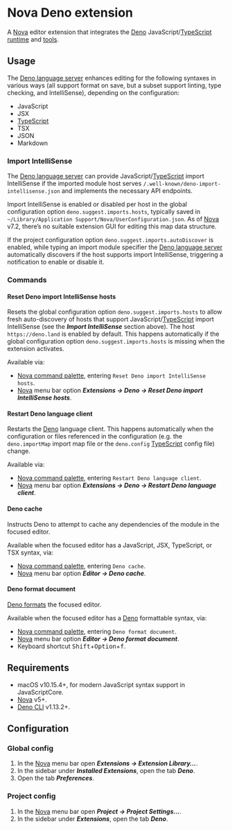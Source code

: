 # Nova Deno extension

A [Nova][Nova] editor extension that integrates the [Deno][Deno]
JavaScript/[TypeScript][TypeScript] [runtime](https://deno.land/manual/runtime)
and [tools](https://deno.land/manual/tools).

## Usage

The [Deno language server][Deno language server] enhances editing for the
following syntaxes in various ways (all support format on save, but a subset
support linting, type checking, and IntelliSense), depending on the
configuration:

- JavaScript
- JSX
- [TypeScript][TypeScript]
- TSX
- JSON
- Markdown

### Import IntelliSense

The [Deno language server][Deno language server] can provide
JavaScript/[TypeScript] import IntelliSense if the imported module host serves
`/.well-known/deno-import-intellisense.json` and implements the necessary API
endpoints.

Import IntelliSense is enabled or disabled per host in the global configuration
option `deno.suggest.imports.hosts`, typically saved in
`~/Library/Application Support/Nova/UserConfiguration.json`. As of [Nova][Nova]
v7.2, there’s no suitable extension GUI for editing this map data structure.

If the project configuration option `deno.suggest.imports.autoDiscover` is
enabled, while typing an import module specifier the
[Deno language server][Deno language server] automatically discovers if the host
supports import IntelliSense, triggering a notification to enable or disable it.

### Commands

#### Reset Deno import IntelliSense hosts

Resets the global configuration option `deno.suggest.imports.hosts` to allow
fresh auto-discovery of hosts that support JavaScript/[TypeScript] import
IntelliSense (see the _**Import IntelliSense**_ section above). The host
`https://deno.land` is enabled by default. This happens automatically if the
global configuration option `deno.suggest.imports.hosts` is missing when the
extension activates.

Available via:

- [Nova command palette][Nova command palettes], entering
  `Reset Deno import IntelliSense hosts`.
- [Nova][Nova] menu bar option _**Extensions → Deno → Reset Deno import
  IntelliSense hosts**_.

#### Restart Deno language client

Restarts the [Deno][Deno] language client. This happens automatically when the
configuration or files referenced in the configuration (e.g. the
`deno.importMap` import map file or the `deno.config` [TypeScript] config file)
change.

Available via:

- [Nova command palette][Nova command palettes], entering
  `Restart Deno language client`.
- [Nova][Nova] menu bar option _**Extensions → Deno → Restart Deno language
  client**_.

#### Deno cache

Instructs Deno to attempt to cache any dependencies of the module in the focused
editor.

Available when the focused editor has a JavaScript, JSX, TypeScript, or TSX
syntax, via:

- [Nova command palette][Nova command palettes], entering `Deno cache`.
- [Nova][Nova] menu bar option _**Editor → Deno cache**_.

#### Deno format document

[Deno formats](https://deno.land/manual/tools/formatter) the focused editor.

Available when the focused editor has a [Deno][Deno] formattable syntax, via:

- [Nova command palette][Nova command palettes], entering
  `Deno format document`.
- [Nova][Nova] menu bar option _**Editor → Deno format document**_.
- Keyboard shortcut <kbd>Shift</kbd>+<kbd>Option</kbd>+<kbd>f</kbd>.

## Requirements

- macOS v10.15.4+, for modern JavaScript syntax support in JavaScriptCore.
- [Nova][Nova] v5+.
- [Deno CLI](https://deno.land/#installation) v1.13.2+.

## Configuration

### Global config

1. In the [Nova][Nova] menu bar open _**Extensions → Extension Library…**_.
2. In the sidebar under _**Installed Extensions**_, open the tab _**Deno**_.
3. Open the tab _**Preferences**_.

### Project config

1. In the [Nova][Nova] menu bar open _**Project → Project Settings...**_.
2. In the sidebar under _**Extensions**_, open the tab _**Deno**_.

[Deno]: https://deno.land "Deno website"
[Deno language server]: https://github.com/denoland/deno/blob/main/cli/lsp/README.md "Deno language server docs"
[Nova]: https://nova.app "Nova website"
[Nova command palettes]: https://library.panic.com/nova/command-palettes "Nova command palettes docs"
[TypeScript]: https://www.typescriptlang.org "TypeScript website"
